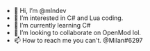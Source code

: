- 👋 Hi, I’m @mlndev
- 👀 I’m interested in C# and Lua coding.
- 🌱 I’m currently learning C#
- 💞️ I’m looking to collaborate on OpenMod lol.
- 📫 How to reach me you can't. @Milan#6297

<!---
mlndev/mlndev is a ✨ special ✨ repository because it's `README.md` (this file) appears on your GitHub profile.
You can click the Preview link to take a look at your changes.
--->
